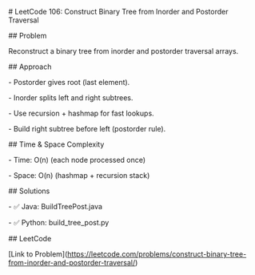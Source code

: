 \# LeetCode 106: Construct Binary Tree from Inorder and Postorder Traversal



\## Problem

Reconstruct a binary tree from inorder and postorder traversal arrays.



\## Approach

\- Postorder gives root (last element).

\- Inorder splits left and right subtrees.

\- Use recursion + hashmap for fast lookups.

\- Build right subtree before left (postorder rule).



\## Time \& Space Complexity

\- Time: O(n) (each node processed once)

\- Space: O(n) (hashmap + recursion stack)



\## Solutions

\- ✅ Java: BuildTreePost.java

\- ✅ Python: build\_tree\_post.py



\## LeetCode

\[Link to Problem](https://leetcode.com/problems/construct-binary-tree-from-inorder-and-postorder-traversal/)



